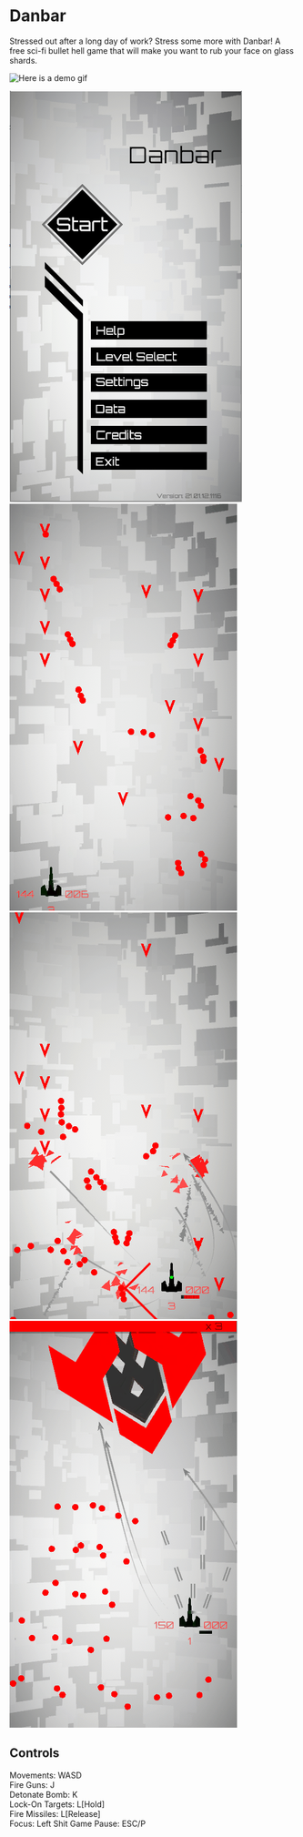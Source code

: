 # Danbar

Stressed out after a long day of work? Stress some more with Danbar! A free sci-fi bullet hell game that will make you want to rub your face on glass shards.

![Here is a demo gif](https://github.com/USBtheKey/Game-Danbar_v1.0/blob/main/Demo/Danbar.gif)

![](https://github.com/USBtheKey/Game-Danbar_v1.0/blob/main/Demo/Demo_MainMenu.PNG)
![](https://github.com/USBtheKey/Game-Danbar_v1.0/blob/main/Demo/Demo_001%2081.png)
![](https://github.com/USBtheKey/Game-Danbar_v1.0/blob/main/Demo/Demo_002%20155.png)
![](https://github.com/USBtheKey/Game-Danbar_v1.0/blob/main/Demo/Demo_003%20227.png)

## Controls

Movements: WASD  
Fire Guns: J  
Detonate Bomb: K  
Lock-On Targets: L[Hold]  
Fire Missiles: L[Release]  
Focus: Left Shit
Game Pause: ESC/P

